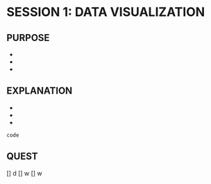 # SESSION 1: DATA VISUALIZATION

## PURPOSE

- 
- 
- 

## EXPLANATION

-
-
-
```
code
```

## QUEST

[] d
[] w
[] w
